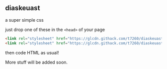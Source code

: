 ## diaskeuast
a super simple css

just drop one of these in the `<head>` of your page
```html
<link rel="stylesheet" href="https://glcdn.githack.com/t7260/diaskeuast/-/raw/master/diaskeuast.css">
<link rel="stylesheet" href="https://glcdn.githack.com/t7260/diaskeuast/-/raw/master/diaskeuast.min.css">
```
then code HTML as usual!


More stuff will be added soon.